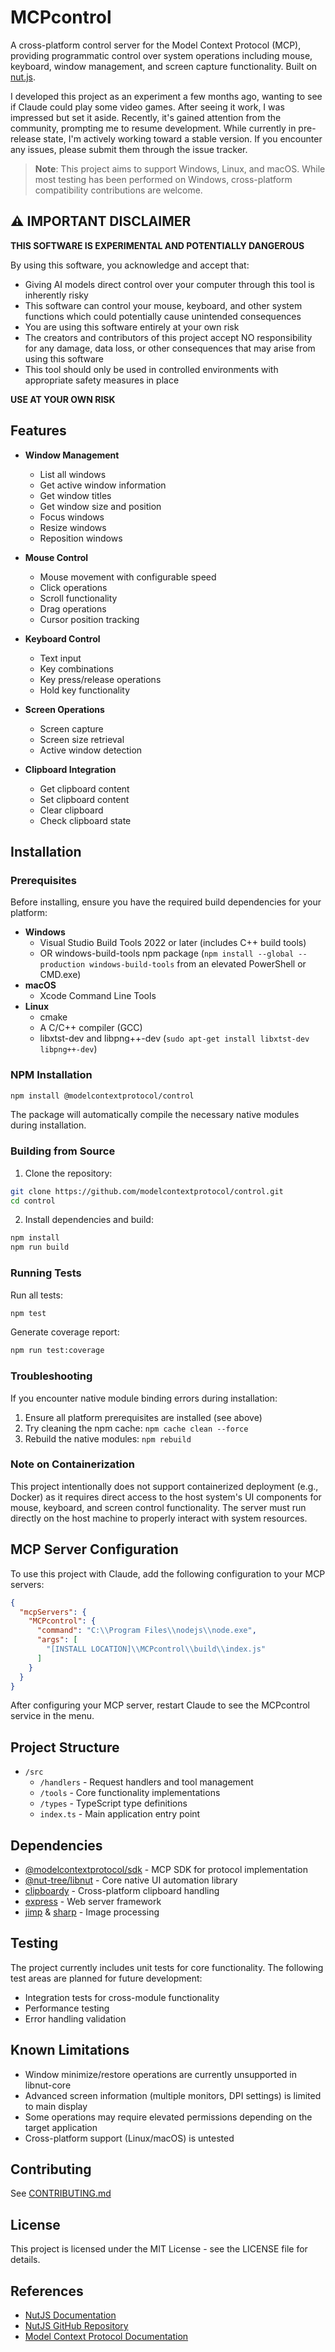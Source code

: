 # MCPcontrol

A cross-platform control server for the Model Context Protocol (MCP), providing programmatic control over system operations including mouse, keyboard, window management, and screen capture functionality. Built on [nut.js](https://nutjs.dev/).

I developed this project as an experiment a few months ago, wanting to see if Claude could play some video games. After seeing it work, I was impressed but set it aside. Recently, it's gained attention from the community, prompting me to resume development. While currently in pre-release state, I'm actively working toward a stable version. If you encounter any issues, please submit them through the issue tracker.

> **Note**: This project aims to support Windows, Linux, and macOS. While most testing has been performed on Windows, cross-platform compatibility contributions are welcome.

## ⚠️ IMPORTANT DISCLAIMER

**THIS SOFTWARE IS EXPERIMENTAL AND POTENTIALLY DANGEROUS**

By using this software, you acknowledge and accept that:

- Giving AI models direct control over your computer through this tool is inherently risky
- This software can control your mouse, keyboard, and other system functions which could potentially cause unintended consequences
- You are using this software entirely at your own risk
- The creators and contributors of this project accept NO responsibility for any damage, data loss, or other consequences that may arise from using this software
- This tool should only be used in controlled environments with appropriate safety measures in place

**USE AT YOUR OWN RISK**

## Features

- **Window Management**
  - List all windows
  - Get active window information
  - Get window titles
  - Get window size and position
  - Focus windows
  - Resize windows
  - Reposition windows

- **Mouse Control**
  - Mouse movement with configurable speed
  - Click operations
  - Scroll functionality
  - Drag operations
  - Cursor position tracking

- **Keyboard Control**
  - Text input
  - Key combinations
  - Key press/release operations
  - Hold key functionality

- **Screen Operations**
  - Screen capture
  - Screen size retrieval
  - Active window detection

- **Clipboard Integration**
  - Get clipboard content
  - Set clipboard content
  - Clear clipboard
  - Check clipboard state

## Installation

### Prerequisites

Before installing, ensure you have the required build dependencies for your platform:

* **Windows**
  * Visual Studio Build Tools 2022 or later (includes C++ build tools)
  * OR windows-build-tools npm package (`npm install --global --production windows-build-tools` from an elevated PowerShell or CMD.exe)
* **macOS**
  * Xcode Command Line Tools
* **Linux**
  * cmake
  * A C/C++ compiler (GCC)
  * libxtst-dev and libpng++-dev (`sudo apt-get install libxtst-dev libpng++-dev`)

### NPM Installation

```bash
npm install @modelcontextprotocol/control
```

The package will automatically compile the necessary native modules during installation.

### Building from Source

1. Clone the repository:
```bash
git clone https://github.com/modelcontextprotocol/control.git
cd control
```

2. Install dependencies and build:
```bash
npm install
npm run build
```

### Running Tests

Run all tests:
```bash
npm test
```

Generate coverage report:
```bash
npm run test:coverage
```

### Troubleshooting

If you encounter native module binding errors during installation:

1. Ensure all platform prerequisites are installed (see above)
2. Try cleaning the npm cache: `npm cache clean --force`
3. Rebuild the native modules: `npm rebuild`

### Note on Containerization

This project intentionally does not support containerized deployment (e.g., Docker) as it requires direct access to the host system's UI components for mouse, keyboard, and screen control functionality. The server must run directly on the host machine to properly interact with system resources.

## MCP Server Configuration

To use this project with Claude, add the following configuration to your MCP servers:

```json
{
  "mcpServers": {
    "MCPcontrol": {
      "command": "C:\\Program Files\\nodejs\\node.exe",
      "args": [
        "[INSTALL LOCATION]\\MCPcontrol\\build\\index.js"
      ]
    }
  }
}
```

After configuring your MCP server, restart Claude to see the MCPcontrol service in the menu.

## Project Structure

- `/src`
  - `/handlers` - Request handlers and tool management
  - `/tools` - Core functionality implementations
  - `/types` - TypeScript type definitions
  - `index.ts` - Main application entry point

## Dependencies

- [@modelcontextprotocol/sdk](https://www.npmjs.com/package/@modelcontextprotocol/sdk) - MCP SDK for protocol implementation
- [@nut-tree/libnut](https://github.com/nut-tree/libnut) - Core native UI automation library
- [clipboardy](https://www.npmjs.com/package/clipboardy) - Cross-platform clipboard handling
- [express](https://expressjs.com/) - Web server framework
- [jimp](https://www.npmjs.com/package/jimp) & [sharp](https://www.npmjs.com/package/sharp) - Image processing

## Testing

The project currently includes unit tests for core functionality. The following test areas are planned for future development:
- Integration tests for cross-module functionality
- Performance testing
- Error handling validation

## Known Limitations

- Window minimize/restore operations are currently unsupported in libnut-core
- Advanced screen information (multiple monitors, DPI settings) is limited to main display
- Some operations may require elevated permissions depending on the target application
- Cross-platform support (Linux/macOS) is untested

## Contributing

See [CONTRIBUTING.md](CONTRIBUTING.md)

## License

This project is licensed under the MIT License - see the LICENSE file for details.

## References

- [NutJS Documentation](https://nutjs.dev/)
- [NutJS GitHub Repository](https://github.com/nut-tree/nut.js)
- [Model Context Protocol Documentation](https://modelcontextprotocol.github.io/)
